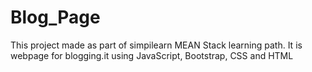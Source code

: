 # Blog_Page
This project made as part of simpilearn MEAN Stack learning path. It is webpage for blogging.it using JavaScript, Bootstrap, CSS and HTML 
